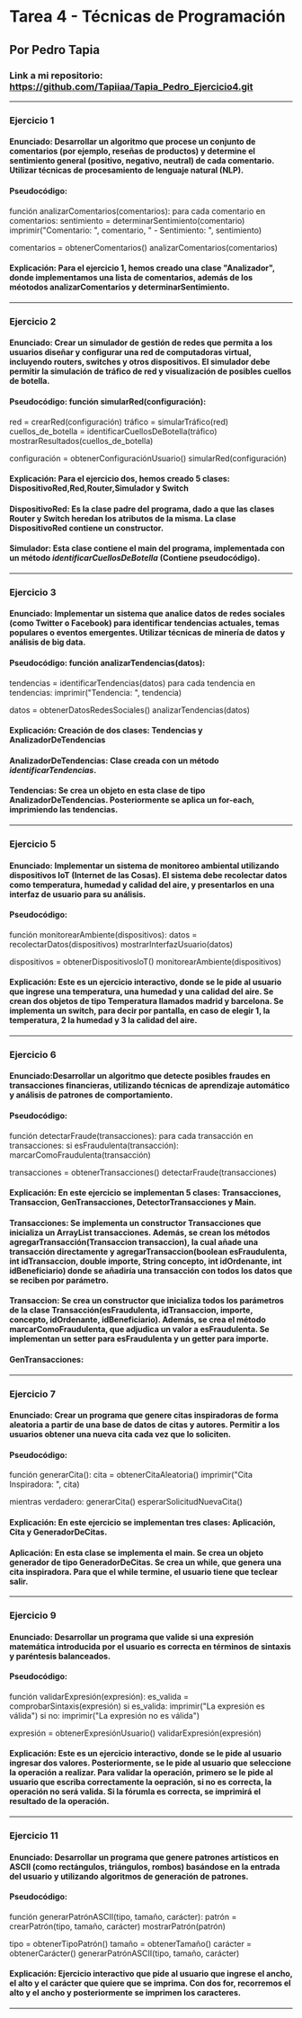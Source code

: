 # Tarea 4 - Técnicas de Programación 
## Por Pedro Tapia
### Link a mi repositorio: https://github.com/Tapiiaa/Tapia_Pedro_Ejercicio4.git
--------------------------------------------------------------------------------
### Ejercicio 1
#### Enunciado: Desarrollar un algoritmo que procese un conjunto de comentarios (por ejemplo, reseñas de productos) y determine el sentimiento general (positivo, negativo, neutral) de cada comentario. Utilizar técnicas de procesamiento de lenguaje natural (NLP).
#### Pseudocódigo: 
función analizarComentarios(comentarios):
    para cada comentario en comentarios:
        sentimiento = determinarSentimiento(comentario)
        imprimir("Comentario: ", comentario, " - Sentimiento: ", sentimiento)

comentarios = obtenerComentarios()
analizarComentarios(comentarios)

#### Explicación: Para el ejercicio 1, hemos creado una clase "Analizador", donde implementamos una lista de comentarios, además de los méotodos **analizarComentarios** y **determinarSentimiento**.
--------------------------------------------------------------------------------
### Ejercicio 2
#### Enunciado: Crear un simulador de gestión de redes que permita a los usuarios diseñar y configurar una red de computadoras virtual, incluyendo routers, switches y otros dispositivos. El simulador debe permitir la simulación de tráfico de red y visualización de posibles cuellos de botella.
#### Pseudocódigo: función simularRed(configuración):
red = crearRed(configuración)
    tráfico = simularTráfico(red)
    cuellos_de_botella = identificarCuellosDeBotella(tráfico)
    mostrarResultados(cuellos_de_botella)

configuración = obtenerConfiguraciónUsuario()
simularRed(configuración)
#### Explicación: Para el ejercicio dos, hemos creado 5 clases: **DispositivoRed**,**Red**,**Router**,**Simulador** y **Switch**
#### DispositivoRed: Es la clase padre del programa, dado a que las clases Router y Switch heredan los atributos de la misma. La clase DispositivoRed contiene un constructor. 
#### Simulador: Esta clase contiene el main del programa, implementada con un método _identificarCuellosDeBotella_ (Contiene pseudocódigo).
--------------------------------------------------------------------------------
### Ejercicio 3
#### Enunciado: Implementar un sistema que analice datos de redes sociales (como Twitter o Facebook) para identificar tendencias actuales, temas populares o eventos emergentes. Utilizar técnicas de minería de datos y análisis de big data.
#### Pseudocódigo: función analizarTendencias(datos):
 tendencias = identificarTendencias(datos)
    para cada tendencia en tendencias:
        imprimir("Tendencia: ", tendencia)

datos = obtenerDatosRedesSociales()
analizarTendencias(datos)
#### Explicación: Creación de dos clases: Tendencias y AnalizadorDeTendencias
#### AnalizadorDeTendencias: Clase creada con un método _identificarTendencias_.
#### Tendencias: Se crea un objeto en esta clase de tipo AnalizadorDeTendencias. Posteriormente se aplica un for-each, imprimiendo las tendencias.

--------------------------------------------------------------------------------
### Ejercicio 5
#### Enunciado: Implementar un sistema de monitoreo ambiental utilizando dispositivos IoT (Internet de las Cosas). El sistema debe recolectar datos como temperatura, humedad y calidad del aire, y presentarlos en una interfaz de usuario para su análisis.
#### Pseudocódigo:
función monitorearAmbiente(dispositivos):
    datos = recolectarDatos(dispositivos)
    mostrarInterfazUsuario(datos)

dispositivos = obtenerDispositivosIoT()
monitorearAmbiente(dispositivos)
#### Explicación: Este es un ejercicio interactivo, donde se le pide al usuario que ingrese una temperatura, una humedad y una calidad del aire. Se crean dos objetos de tipo Temperatura llamados madrid y barcelona. Se implementa un switch, para decir por pantalla, en caso de elegir 1, la temperatura, 2 la humedad y 3 la calidad del aire.
--------------------------------------------------------------------------------
### Ejercicio 6
#### Enunciado:Desarrollar un algoritmo que detecte posibles fraudes en transacciones financieras, utilizando técnicas de aprendizaje automático y análisis de patrones de comportamiento.
#### Pseudocódigo:
función detectarFraude(transacciones):
    para cada transacción en transacciones:
        si esFraudulenta(transacción):
            marcarComoFraudulenta(transacción)

transacciones = obtenerTransacciones()
detectarFraude(transacciones)
#### Explicación: En este ejercicio se implementan 5 clases: Transacciones, Transaccion, GenTransacciones, DetectorTransacciones y Main.
#### Transacciones: Se implementa un constructor Transacciones que inicializa un ArrayList transacciones. Además, se crean los métodos agregarTransacción(Transaccion transaccion), la cual añade una transacción directamente y agregarTransaccion(boolean esFraudulenta, int idTransaccion, double importe, String concepto, int idOrdenante, int idBeneficiario) donde se añadiría una transacción con todos los datos que se reciben por parámetro.
#### Transaccion: Se crea un constructor que inicializa todos los parámetros de la clase Transacción(esFraudulenta, idTransaccion, importe, concepto, idOrdenante, idBeneficiario). Además, se crea el método marcarComoFraudulenta, que adjudica un valor a esFraudulenta. Se implementan un setter para esFraudulenta y un getter para importe.
#### GenTransacciones: 
        

--------------------------------------------------------------------------------
### Ejercicio 7
#### Enunciado: Crear un programa que genere citas inspiradoras de forma aleatoria a partir de una base de datos de citas y autores. Permitir a los usuarios obtener una nueva cita cada vez que lo soliciten.
#### Pseudocódigo:
función generarCita():
    cita = obtenerCitaAleatoria()
    imprimir("Cita Inspiradora: ", cita)

mientras verdadero:
    generarCita()
    esperarSolicitudNuevaCita()
#### Explicación: En este ejercicio se implementan tres clases: Aplicación, Cita y GeneradorDeCitas. 
#### Aplicación: En esta clase se implementa el main. Se crea un objeto generador de tipo GeneradorDeCitas. Se crea un while, que genera una cita inspiradora. Para que el while termine, el usuario tiene que teclear salir. 
--------------------------------------------------------------------------------
### Ejercicio 9
#### Enunciado: Desarrollar un programa que valide si una expresión matemática introducida por el usuario es correcta en términos de sintaxis y paréntesis balanceados.
#### Pseudocódigo:
función validarExpresión(expresión):
    es_valida = comprobarSintaxis(expresión)
    si es_valida:
        imprimir("La expresión es válida")
    si no:
        imprimir("La expresión no es válida")

expresión = obtenerExpresiónUsuario()
validarExpresión(expresión)
#### Explicación: Este es un ejercicio interactivo, donde se le pide al usuario ingresar dos valores. Posteriormente, se le pide al usuario que seleccione la operación a realizar. Para validar la operación, primero se le pide al usuario que escriba correctamente la oepración, si no es correcta, la operación no será valida. Si la fórumla es correcta, se imprimirá el resultado de la operación.
--------------------------------------------------------------------------------
### Ejercicio 11
#### Enunciado: Desarrollar un programa que genere patrones artísticos en ASCII (como rectángulos, triángulos, rombos) basándose en la entrada del usuario y utilizando algoritmos de generación de patrones.
#### Pseudocódigo:
función generarPatrónASCII(tipo, tamaño, carácter):
    patrón = crearPatrón(tipo, tamaño, carácter)
    mostrarPatrón(patrón)

tipo = obtenerTipoPatrón()
tamaño = obtenerTamaño()
carácter = obtenerCarácter()
generarPatrónASCII(tipo, tamaño, carácter)
#### Explicación: Ejercicio interactivo que pide al usuario que ingrese el ancho, el alto y el carácter que quiere que se imprima. Con dos for, recorremos el alto y el ancho y posteriormente se imprimen los caracteres.
--------------------------------------------------------------------------------
